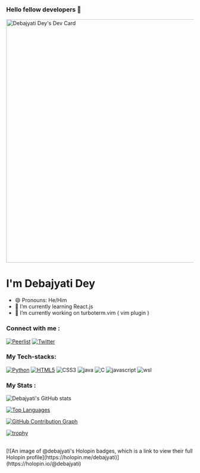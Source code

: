 ### Hello fellow developers 👋
<a href="https://app.daily.dev/debajyatidey"><img src="https://api.daily.dev/devcards/v2/5zahWGRIGj4Y3VQ3jIlBS.png?type=wide&r=amp" width="652" alt="Debajyati Dey's Dev Card"/></a>

# **I'm Debajyati Dey**
- 😄 Pronouns: He/Him
- 🌱 I’m currently learning React.js
- 🔭 I’m currently working on turboterm.vim ( vim plugin )
### Connect with me :
[![Peerlist](https://github-readme-badge.peerlist.io/api/debajyati)](https://peerlist.io/debajyati) [![Twitter](https://img.shields.io/badge/Twitter-1DA1F2?style=flat&logo=twitter&logoColor=white)](https://twitter.com/ddebajyati)
### My Tech-stacks: 
[![Python](https://img.shields.io/badge/python-%233776AB.svg?&style=plastic&logo=python&logoColor=FFFF00)]()  [![HTML5](https://img.shields.io/badge/html5-%23239120.svg?&style=plastic&logo=html5&logoColor=white-Red)]() ![CSS3](https://img.shields.io/badge/css3-%231572B6.svg?style=plastic&logo=css3&logoColor=87CEEB) ![java](https://img.shields.io/badge/Java-ED8B00?style=plastic&logo=openjdk&logoColor=white) 
![C](https://img.shields.io/badge/c-%808080.svg?style=plastic&logo=c&logoColor=blue&color=white) ![javascript](https://img.shields.io/badge/javascript-%808080.svg?style=plastic&color=black&logo=javascript&logoColor=yellow) 
![wsl](https://img.shields.io/badge/WSL-0a97f5?style=plastic&logo=linux&logoColor=white)
<br> 


### My Stats : 
![Debajyati's GitHub stats](https://github-readme-stats.vercel.app/api?username=Debajyati&show_icons=true&theme=aura)

[![Top Languages](https://github-readme-stats.vercel.app/api/top-langs/?username=Debajyati&langs_count=10&layout=compact&theme=aura)](https://github.com/Debajyati/Debajyati)

[![GitHub Contribution Graph](https://github-readme-activity-graph.vercel.app/graph?username=Debajyati&theme=react-dark&bg_color=dark&color=777777&line=5194f0&point=5194f0&hide_border=true)](https://github.com/Debajyati/Debajyati)

[![trophy](https://github-profile-trophy.vercel.app/?username=Debajyati&theme=onedark)](https://github.com/Debajyati/github-profile-trophy)

<br>
[![An image of @debajyati's Holopin badges, which is a link to view their full Holopin profile](https://holopin.me/debajyati)](https://holopin.io/@debajyati)
<!--
**Debajyati/Debajyati** is a ✨ _special_ ✨ repository because its `README.md` (this file) appears on your GitHub profile.

Here are some ideas to get you started:



- 👯 I’m looking to collaborate on ...
- 🤔 I’m looking for help with ...
- 💬 Ask me about ...
- 📫 How to reach me: ...

- ⚡ Fun fact: ...
-->
